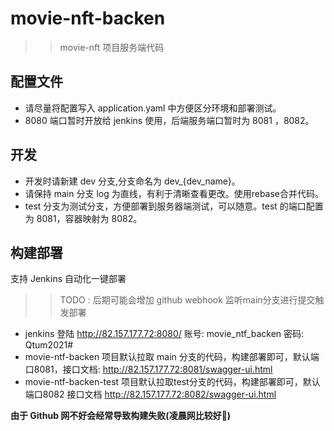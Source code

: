 # movie-nft-backen

>> movie-nft 项目服务端代码

## 配置文件
- 请尽量将配置写入 application.yaml 中方便区分环境和部署测试。
- 8080 端口暂时开放给 jenkins 使用，后端服务端口暂时为 8081 ，8082。

## 开发
- 开发时请新建 dev 分支,分支命名为 dev_{dev_name}。
- 请保持 main 分支 log 为直线，有利于清晰查看更改。使用rebase合并代码。
- test 分支为测试分支，方便部署到服务器端测试，可以随意。test 的端口配置为 8081，容器映射为 8082。

## 构建部署
支持 Jenkins 自动化一键部署     
>> TODO : 后期可能会增加 github webhook 监听main分支进行提交触发部署
- jenkins 登陆 http://82.157.177.72:8080/  账号: movie_ntf_backen 密码: Qtum2021#
- movie-ntf-backen 项目默认拉取 main 分支的代码，构建部署即可，默认端口8081，接口文档: http://82.157.177.72:8081/swagger-ui.html
- movie-ntf-backen-test 项目默认拉取test分支的代码，构建部署即可，默认端口8082 接口文档 http://82.157.177.72:8082/swagger-ui.html

****由于 Github 网不好会经常导致构建失败(凌晨网比较好🐶)****
